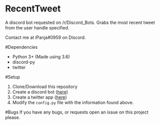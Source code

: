 # RecentTweet
A discord bot requested on /r/Discord_Bots.
Grabs the most recent tweet from the user handle specified.

Contact me at iPanja#0959 on Discord.

#Dependencies
* Python 3+ (Made using 3.6)
* discord-py
* twitter

#Setup
1. Clone/Download this repository
2. Create a discord bot ([here](https://discordapp.com/developers/applications/me))
3. Create a twitter app ([here](https://apps.twitter.com/))
4. Modify the `config.py` file with the information found above.

#Bugs
If you have any bugs, or requests open an issue on this project please.